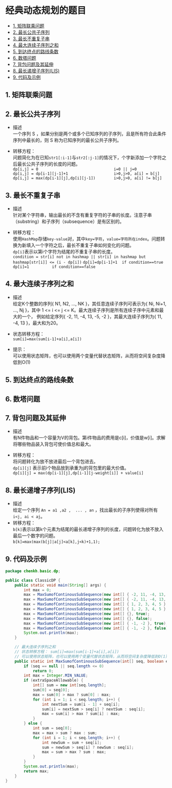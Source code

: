 # 经典动态规划的题目
<!-- TOC -->

- [1. 矩阵联乘问题](#1-矩阵联乘问题)
- [2. 最长公共子序列](#2-最长公共子序列)
- [3. 最长不重复子串](#3-最长不重复子串)
- [4. 最大连续子序列之和](#4-最大连续子序列之和)
- [5. 到达终点的路线条数](#5-到达终点的路线条数)
- [6. 数塔问题](#6-数塔问题)
- [7. 背包问题及其延伸](#7-背包问题及其延伸)
- [8. 最长递增子序列(LIS)](#8-最长递增子序列lis)
- [9. 代码及示例](#9-代码及示例)

<!-- /TOC -->
## 1. 矩阵联乘问题

## 2. 最长公共子序列
- 描述  
一个序列 S ，如果分别是两个或多个已知序列的子序列，且是所有符合此条件序列中最长的，则 S 称为已知序列的最长公共子序列。

- 转移方程：  
问题简化为在已知`str1[:i-1]`与`str2[:j-1]`的情况下，个字新添加一个字符之后最长公共子序列的长度的问题。  
`dp[i,j] = 0                                 i=0 || j=0`  
`dp[i,j] = dp[i-1][j-1]+1                    i>0,j>0, a[i] = b[j]`  
`dp[i,j] = max(dp[i-1][j],dp[i][j-1])        i>0,j>0, a[i] != b[j]`

## 3. 最长不重复子串
- 描述  
针对某个字符串，输出最长的不含有重复字符的子串的长度。注意子串（substring）和子序列（subsequence）是有区别的。

- 转移方程：  
使用`HashMap`存储`key-value`对，其中`key=字符`，`value=字符所在index`。问题转换为新填入一个字符之后，最长不重复子串如何变化的问题。  
`dp[i]`表示以第i个字符为结尾的不重复子串的长度。  
`condition = str[i] not in hashmap || str[i] in hashmap but hashmap[str[i]] <= (i - dp[i])`
`dp[i]=dp[i-1]+1  if condition==true`
`dp[i]=1          if condition==false`

## 4. 最大连续子序列之和
- 描述  
给定K个整数的序列{ N1, N2, ..., NK }，其任意连续子序列可表示为{ Ni, Ni+1, ..., Nj }，其中 1 <= i <= j <= K。最大连续子序列是所有连续子序中元素和最大的一个， 例如给定序列{ -2, 11, -4, 13, -5, -2 }，其最大连续子序列为{ 11, -4, 13 }，最大和为20。

- 状态转移方程：  
`sum[i]=max(sum[i-1]+a[i],a[i])`

- 提示：  
可以使用状态矩阵，也可以使用两个变量代替状态矩阵，从而将空间复杂度降低到O(1)
## 5. 到达终点的路线条数
## 6. 数塔问题

## 7. 背包问题及其延伸
- 描述  
有N件物品和一个容量为V的背包。第i件物品的费用是c[i]，价值是w[i]。求解将哪些物品装入背包可使价值总和最大。

- 转移方程：  
将问题转化为放不放进最后一个背包进去。  
`dp[i][j]` 表示前i个物品放到承重为j的背包里的最大价值。  
`dp[i][j] = max(dp[i-1][j],dp[i-1][j-weight[i]] + value[i]`

## 8. 最长递增子序列(LIS)
- 描述  
给定一个序列 `An = a1 ,a2 ,  ... , an` ，找出最长的子序列使得对所有 `i<j, ai < aj`。
- 转移方程：  
`b[k]`表示以第k个元素为结尾的最长递增子序列的长度，问题转化为放不放入最后一个数字的问题。  
`b[k]=max(max(b[j]|a[j]<a[k],j<k)+1,1);`

## 9. 代码及示例
```java
package chenkh.basic.dp;

public class ClassicDP {
	public static void main(String[] args) {
		int max = 0;
		max = MaxSumofContinousSubSequence(new int[] { -2, 11, -4, 13, -5, -2 }, true);
		max = MaxSumofContinousSubSequence(new int[] { -2, 11, -4, 13, -5, -2 }, false);
		max = MaxSumofContinousSubSequence(new int[] { 1, 2, 3, 4, 5 }, true);
		max = MaxSumofContinousSubSequence(new int[] { 1, 2, 3, 4, 5 }, false);
		max = MaxSumofContinousSubSequence(new int[] {}, true);
		max = MaxSumofContinousSubSequence(new int[] {}, false);
		max = MaxSumofContinousSubSequence(new int[] { -1, -2 }, true);
		max = MaxSumofContinousSubSequence(new int[] { -1, -2 }, false);
		System.out.println(max);
	}

	// 最大连续子序列之和
	// 状态转移方程： sum[i]=max(sum[i-1]+a[i],a[i])
	// 可以使用状态矩阵，也可以使用两个变量代替状态矩阵，从而将空间复杂度降低到O(1)
	public static int MaxSumofContinousSubSequence(int[] seq, boolean extraSpaceAllowable) {
		if (seq == null || seq.length <= 0)
			return 0;
		int max = Integer.MIN_VALUE;
		if (extraSpaceAllowable) {
			int[] sum = new int[seq.length];
			sum[0] = seq[0];
			max = sum[0] > max ? sum[0] : max;
			for (int i = 1; i < seq.length; i++) {
				int nextSum = sum[i - 1] + seq[i];
				sum[i] = nextSum > seq[i] ? nextSum : seq[i];
				max = sum[i] > max ? sum[i] : max;
			}
		} else {
			int sum = seq[0];
			max = max > sum ? max : sum;
			for (int i = 1; i < seq.length; i++) {
				int newSum = sum + seq[i];
				sum = newSum > seq[i] ? newSum : seq[i];
				max = sum > max ? sum : max;
			}
		}
		System.out.println(max);
		return max;
	}
}

```